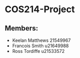 # COS214-Project

## Members:
- Keelan Matthews 21549967
- Francois Smith u21649988
- Ross Tordiffe u21533572
